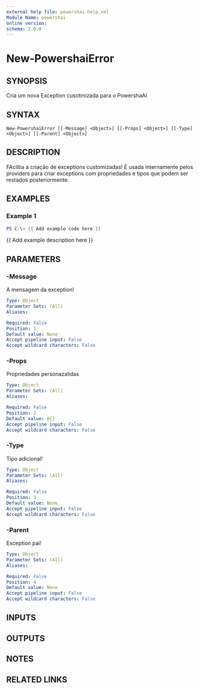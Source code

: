 ```yaml
---
external help file: powershai-help.xml
Module Name: powershai
online version:
schema: 2.0.0
---
```


# New-PowershaiError

## SYNOPSIS
Cria um nova Exception cusotmizada para o PowershaAI

## SYNTAX

```
New-PowershaiError [[-Message] <Object>] [[-Props] <Object>] [[-Type] <Object>] [[-Parent] <Object>]
```

## DESCRIPTION
FAciltia a criação de exceptions customizadas!
É usada internamente pelos providers para criar exceptions com propriedades e tipos que podem ser restados posteriormente.

## EXAMPLES

### Example 1
```powershell
PS C:\> {{ Add example code here }}
```

{{ Add example description here }}

## PARAMETERS

### -Message
A mensagem da exception!

```yaml
Type: Object
Parameter Sets: (All)
Aliases:

Required: False
Position: 1
Default value: None
Accept pipeline input: False
Accept wildcard characters: False
```

### -Props
Propriedades personazalidas

```yaml
Type: Object
Parameter Sets: (All)
Aliases:

Required: False
Position: 2
Default value: @{}
Accept pipeline input: False
Accept wildcard characters: False
```

### -Type
Tipo adicional!

```yaml
Type: Object
Parameter Sets: (All)
Aliases:

Required: False
Position: 3
Default value: None
Accept pipeline input: False
Accept wildcard characters: False
```

### -Parent
Exception pai!

```yaml
Type: Object
Parameter Sets: (All)
Aliases:

Required: False
Position: 4
Default value: None
Accept pipeline input: False
Accept wildcard characters: False
```

## INPUTS

## OUTPUTS

## NOTES

## RELATED LINKS

